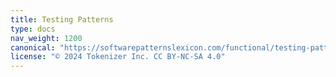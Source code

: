 ```yaml
---
title: Testing Patterns
type: docs
nav_weight: 1200
canonical: "https://softwarepatternslexicon.com/functional/testing-patterns"
license: "© 2024 Tokenizer Inc. CC BY-NC-SA 4.0"
---
```

